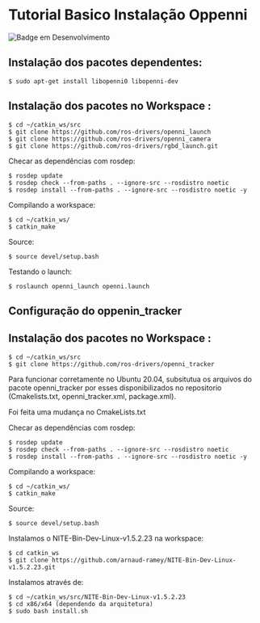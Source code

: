 # Tutorial Basico Instalação Oppenni
![Badge em Desenvolvimento](http://img.shields.io/static/v1?label=STATUS&message=EM%20DESENVOLVIMENTO&color=GREEN&style=for-the-badge)

## Instalação dos pacotes dependentes:
```
$ sudo apt-get install libopenni0 libopenni-dev
```

## Instalação dos pacotes no Workspace :
```
$ cd ~/catkin_ws/src
$ git clone https://github.com/ros-drivers/openni_launch
$ git clone https://github.com/ros-drivers/openni_camera
$ git clone https://github.com/ros-drivers/rgbd_launch.git
```

Checar as dependências com rosdep:
```
$ rosdep update
$ rosdep check --from-paths . --ignore-src --rosdistro noetic
$ rosdep install --from-paths . --ignore-src --rosdistro noetic -y
```

Compilando a workspace:
```
$ cd ~/catkin_ws/
$ catkin_make
```

Source:
```
$ source devel/setup.bash
```

Testando o launch:

```
$ roslaunch openni_launch openni.launch

```

## Configuração do oppenin_tracker

## Instalação dos pacotes no Workspace :
```
$ cd ~/catkin_ws/src
$ git clone https://github.com/ros-drivers/openni_tracker
```
Para funcionar corretamente no Ubuntu 20.04, subsitutua os arquivos do pacote openni_tracker por esses disponibilizados no repositorio (Cmakelists.txt, openni_tracker.xml, package.xml).

Foi feita uma mudança no CmakeLists.txt 

Checar as dependências com rosdep:
```
$ rosdep update
$ rosdep check --from-paths . --ignore-src --rosdistro noetic
$ rosdep install --from-paths . --ignore-src --rosdistro noetic -y
```

Compilando a workspace:
```
$ cd ~/catkin_ws/
$ catkin_make
```

Source:
```
$ source devel/setup.bash
```

Instalamos o NITE-Bin-Dev-Linux-v1.5.2.23 na workspace:

```
$ cd catkin_ws
$ git clone https://github.com/arnaud-ramey/NITE-Bin-Dev-Linux-v1.5.2.23.git
```

Instalamos através de:

```
$ cd ~/catkin_ws/src/NITE-Bin-Dev-Linux-v1.5.2.23
$ cd x86/x64 (dependendo da arquitetura)
$ sudo bash install.sh
```

